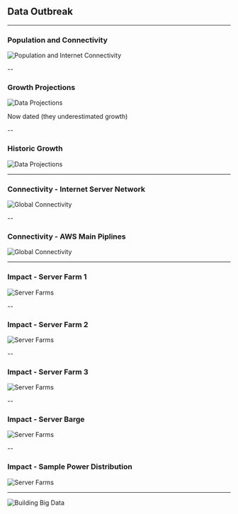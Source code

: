 ## Data Outbreak

---

### Population and Connectivity

![Population and Internet Connectivity](https://d37emhs34s6iw8.cloudfront.net/presentations/digital/archive/internet-power.jpg)

--

### Growth Projections

![Data Projections](https://d37emhs34s6iw8.cloudfront.net/presentations/digital/archive/2012-data.jpg)

Now dated (they underestimated growth)

--

### Historic Growth

![Data Projections](https://d37emhs34s6iw8.cloudfront.net/presentations/digital/archive/2015-data.png)

---

### Connectivity - Internet Server Network

![Global Connectivity](https://d37emhs34s6iw8.cloudfront.net/presentations/digital/archive/internet-galaxy.jpg)

--

### Connectivity - AWS Main Piplines

![Global Connectivity](https://d37emhs34s6iw8.cloudfront.net/presentations/digital/archive/aws-datafarms.jpg)

---

### Impact - Server Farm 1

![Server Farms](https://d37emhs34s6iw8.cloudfront.net/presentations/digital/archive/server-farm-1.jpg)

--

### Impact - Server Farm 2

![Server Farms](https://d37emhs34s6iw8.cloudfront.net/presentations/digital/archive/server-farm-2.jpg)

--

### Impact - Server Farm 3

![Server Farms](https://d37emhs34s6iw8.cloudfront.net/presentations/digital/archive/server-farm-3.jpg)

--

### Impact - Server Barge

![Server Farms](https://d37emhs34s6iw8.cloudfront.net/presentations/digital/archive/server-farm-4.png)

--

### Impact - Sample Power Distribution

![Server Farms](https://d37emhs34s6iw8.cloudfront.net/presentations/digital/archive/server-power.jpg)

---

![Building Big Data](https://d37emhs34s6iw8.cloudfront.net/presentations/digital/archive/google-maps.jpg)
